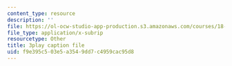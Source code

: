 ```yaml
---
content_type: resource
description: ''
file: https://ol-ocw-studio-app-production.s3.amazonaws.com/courses/18-06sc-linear-algebra-fall-2011/f9e395c503e5a3549dd7c4959cac95d8_MMWqGD4Urso.srt
file_type: application/x-subrip
resourcetype: Other
title: 3play caption file
uid: f9e395c5-03e5-a354-9dd7-c4959cac95d8
---
```

